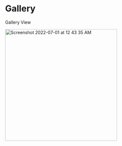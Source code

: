 # Gallery

Gallery View 

<img width="362" alt="Screenshot 2022-07-01 at 12 43 35 AM" src="https://user-images.githubusercontent.com/26218210/176759590-0e615c1f-ca5f-4807-a326-dfdbaf9415c9.png">
